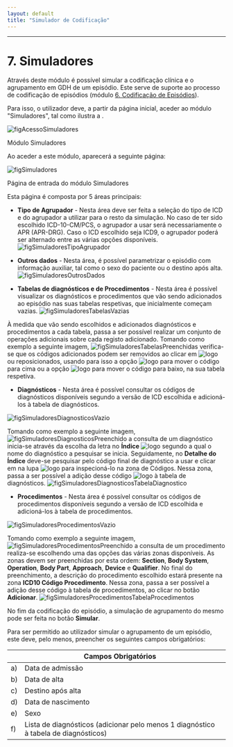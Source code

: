```yaml
---
layout: default
title: "Simulador de Codificação"
---
```



---

# 7. Simuladores
<div id="simulador"></div>

Através deste módulo é possível simular a codificação clínica e o agrupamento em GDH de um episódio. 
Este serve de suporte ao processo de codificação de episódios (módulo [6. Codificação de Episódios](#codificao-de-episdios)).

Para isso, o utilizador deve, a partir da página inicial, aceder ao módulo "Simuladores", tal como ilustra a [](#figAcessoSimuladores).

![figAcessoSimuladores](img/pages/7_1.jpg)

<p class="caption" id="figAcessoSimuladores">Módulo Simuladores</p>

Ao aceder a este módulo, aparecerá a seguinte página:

![figSimuladores](img/pages/7_2.jpg)

<p class="caption" id="figSimuladores">Página de entrada do módulo Simuladores</p>

Esta página é composta por 5 áreas principais:

* **Tipo de Agrupador** - Nesta área deve ser feita a seleção do tipo de ICD e do agrupador a utilizar para o resto da simulação. No caso de ter sido escolhido ICD-10-CM/PCS, o agrupador a usar será necessariamente o APR (APR-DRG). Caso o ICD escolhido seja ICD9, o agrupador poderá ser alternado entre as várias opções disponíveis.
![figSimuladoresTipoAgrupador](img/pages/7_3.jpg)

* **Outros dados** - Nesta área, é possível parametrizar o episódio com informação auxiliar, tal como o sexo do paciente ou o destino após alta.
![figSimuladoresOutrosDados](img/pages/7_4.jpg)

* **Tabelas de diagnósticos e de Procedimentos** - Nesta área é possível visualizar os diagnósticos e procedimentos que vão sendo adicionados ao episódio nas suas tabelas respetivas, que inicialmente começam vazias.
![figSimuladoresTabelasVazias](img/pages/7_5.jpg)

À medida que vão sendo escolhidos e adicionados diagnósticos e procedimentos a cada tabela, passa a ser possível realizar um conjunto de operações adicionais sobre cada registo adicionado. Tomando como exemplo a seguinte imagem,
![figSimuladoresTabelasPreenchidas](img/pages/7_6.jpg)
verifica-se que os códigos adicionados podem ser removidos ao clicar em ![logo](img/remover.jpg) ou reposicionados, usando para isso a opção ![logo](img/subir.jpg) para mover o código para cima ou a opção ![logo](img/descer.jpg) para mover o código para baixo, na sua tabela respetiva.

* **Diagnósticos** - Nesta área é possível consultar os códigos de diagnósticos disponíveis segundo a versão de ICD escolhida e adicioná-los à tabela de diagnósticos.

![figSimuladoresDiagnosticosVazio](img/pages/7_7.jpg)

Tomando como exemplo a seguinte imagem,
![figSimuladoresDiagnosticosPreenchido](img/pages/7_8.jpg)
a consulta de um diagnóstico inicia-se através da escolha da letra no **Índice** ![logo](img/step1.jpg) segundo a qual o nome do diagnóstico a pesquisar se inicia.
Seguidamente, no **Detalhe do Índice** deve-se pesquisar pelo código final de diagnóstico a usar e clicar em na lupa ![logo](img/step2.jpg) para inspecioná-lo na zona de Códigos.
Nessa zona, passa a ser possível a adição desse código ![logo](img/step3.jpg) à tabela de diagnósticos.
![figSimuladoresDiagnosticosTabelaDiagnostico](img/pages/7_9.jpg)

* **Procedimentos** - Nesta área é possível consultar os códigos de procedimentos disponíveis segundo a versão de ICD escolhida e adicioná-los à tabela de procedimentos. 

![figSimuladoresProcedimentosVazio](img/pages/7_10.jpg)

Tomando como exemplo a seguinte imagem,
![figSimuladoresProcedimentosPreenchido](img/pages/7_11.jpg)
a consulta de um procedimento realiza-se escolhendo uma das opções das várias zonas disponíveis. As zonas devem ser preenchidas por esta ordem: **Section**, **Body System**, **Operation**, **Body Part**, **Approach**, **Device** e **Qualifier**.
No final do preenchimento, a descrição do procedimento escolhido estará presente na zona **ICD10 Código Procedimento**.
Nessa zona, passa a ser possível a adição desse código à tabela de procedimentos, ao clicar no botão **Adicionar**.
![figSimuladoresProcedimentosTabelaProcedimentos](img/pages/7_12.jpg)


No fim da codificação do episódio, a simulação de agrupamento do mesmo pode ser feita no botão **Simular**.

Para ser permitido ao utilizador simular o agrupamento de um episódio, este deve, pelo menos, preencher os seguintes campos obrigatórios:

|    |  Campos Obrigatórios [](#figSimuladoresAgrupamento)															| 		|    
|----|--------------------------------------------------------------------------------------------------------------|-------|
| a) |  Data de admissão                																			|		|
| b) |  Data de alta                	  																			|		|
| c) |  Destino após alta				  																			|		|
| d) |  Data de nascimento                																			| 		|
| e) |  Sexo																										|		|
| f) |  Lista de diagnósticos (adicionar pelo menos 1 diagnóstico à tabela de diagnósticos)							|		|
